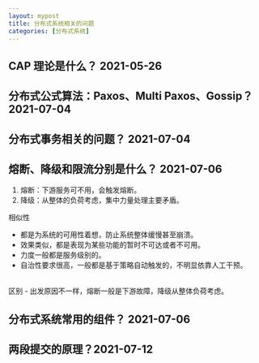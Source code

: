 ```yaml
---
layout: mypost
title: 分布式系统相关的问题
categories: [分布式系统]
---
```


## CAP 理论是什么？ 2021-05-26

## 分布式公式算法：Paxos、Multi Paxos、Gossip？ 2021-07-04

## 分布式事务相关的问题？ 2021-07-04

## 熔断、降级和限流分别是什么？ 2021-07-06
1. 熔断：下游服务可不用，会触发熔断。
2. 降级：从整体的负荷考虑，集中力量处理主要矛盾。

相似性
   - 都是为系统的可用性着想，防止系统整体缓慢甚至崩溃。
   - 效果类似，都是表现为某些功能的暂时不可达或者不可用。
   - 力度一般都是服务级别的。
   - 自治性要求很高，一般都是基于策略自动触发的，不明显依靠人工干预。
<br/>   
区别  
   - 出发原因不一样，熔断一般是下游故障，降级从整体负荷考虑。

## 分布式系统常用的组件？ 2021-07-06

## 两段提交的原理？2021-07-12